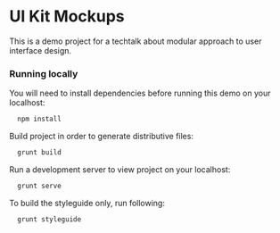 # UI Kit Mockups
This is a demo project for a techtalk about modular approach to user interface design.

### Running locally
You will need to install dependencies before running this demo on your localhost:
```sh
  npm install
```
Build project in order to generate distributive files:
```sh
  grunt build
```
Run a development server to view project on your localhost:
```sh
  grunt serve
```
To build the styleguide only, run following:
```sh
  grunt styleguide
```
